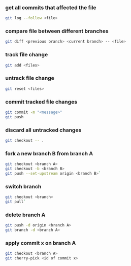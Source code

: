 ### get all commits that affected the file
```bash
git log --follow <file>
```
### compare file between different branches
```bash
git diff <previous branch> <current branch> -- <file>
```
### track file change
```bash
git add <files> 
```
### untrack file change
```bash
git reset <files>
```
### commit tracked file changes
```bash
git commit -m "<message>"
git push
```
### discard all untracked changes
```bash
git checkout -- .
```
### fork a new branch B from branch A 
```bash
git checkout <branch A>
git checkout -b <branch B>
git push --set-upstream origin <branch B>`
```
### switch branch
```bash
git checkout <branch>
git pull`
```
### delete branch A
```bash
git push -d origin <branch A>
git branch -d <branch A>
```
### apply commit x on branch A
```bash
git checkout <branch A>
git cherry-pick <id of commit x>
```
